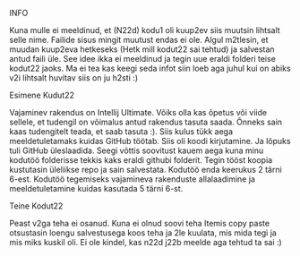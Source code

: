 INFO

Kuna mulle ei meeldinud, et (N22d) kodu1 oli kuup2ev siis muutsin lihtsalt selle nime. Failide sisus mingit muutust endas ei ole. Algul m2tlesin, et muudan kuup2eva hetkeseks (Hetk mill kodut22 sai tehtud) ja salvestan antud faili üle.
See idee ikka ei meeldinud ja tegin uue eraldi folderi teise kodut22 jaoks. Ma ei tea kas keegi seda infot siin loeb aga juhul kui on abiks v2i lihtsalt huvitav siis on ju h2sti :)


Esimene Kudut22

Vajaminev rakendus on Intellij Ultimate. Võiks olla kas õpetus või viide sellele, et tudengil on võimalus antud rakendus tasuta saada. Õnneks sain kaas tudengitelt teada, et saab tasuta :). Siis kulus tükk aega meeldetuletamaks kuidas GitHub töötab. Siis oli koodi kirjutamine. Ja lõpuks tuli GitHub üleslaadida. Seegi võttis soovitust kauem aega kuna minu kodutöö folderisse tekkis kaks eraldi githubi folderit. Tegin tööst koopia kustutasin üleliikse repo ja sain salvestata. Kodutöö enda keerukus 2 tärni 6-est. Kodutöö tegemiseks vajamineva rakenduste allalaadimine ja meeldetuletamine kuidas kasutada 5 tärni 6-st.


Teine Kodut22

Peast v2ga teha ei osanud. Kuna ei olnud soovi teha Itemis copy paste otsustasin loengu salvestusega koos teha ja 2le kuulata, mis mida tegi ja mis miks kuskil oli. Ei ole kindel, kas n22d j22b meelde aga tehtud ta sai :)
